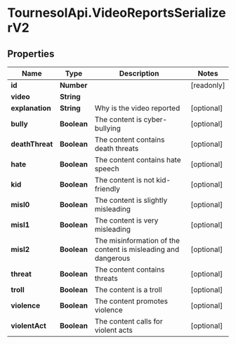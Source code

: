 # TournesolApi.VideoReportsSerializerV2

## Properties

Name | Type | Description | Notes
------------ | ------------- | ------------- | -------------
**id** | **Number** |  | [readonly] 
**video** | **String** |  | 
**explanation** | **String** | Why is the video reported | [optional] 
**bully** | **Boolean** | The content is cyber-bullying | [optional] 
**deathThreat** | **Boolean** | The content contains death threats | [optional] 
**hate** | **Boolean** | The content contains hate speech | [optional] 
**kid** | **Boolean** | The content is not kid-friendly | [optional] 
**misl0** | **Boolean** | The content is slightly misleading | [optional] 
**misl1** | **Boolean** | The content is very misleading | [optional] 
**misl2** | **Boolean** | The misinformation of the content is misleading and dangerous | [optional] 
**threat** | **Boolean** | The content contains threats | [optional] 
**troll** | **Boolean** | The content is a troll | [optional] 
**violence** | **Boolean** | The content promotes violence | [optional] 
**violentAct** | **Boolean** | The content calls for violent acts | [optional] 


